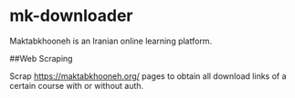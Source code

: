 # mk-downloader
Maktabkhooneh is an Iranian online learning platform.

##Web Scraping

Scrap https://maktabkhooneh.org/ pages to obtain all download links of a certain course with or without auth.
